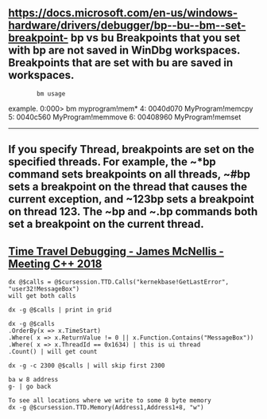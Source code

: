 
https://docs.microsoft.com/en-us/windows-hardware/drivers/debugger/bp--bu--bm--set-breakpoint-
	bp vs bu
Breakpoints that you set with bp are not saved in WinDbg workspaces.
Breakpoints that are set with bu are saved in workspaces.
---------------------------------
			bm usage

example.
	0:000> bm myprogram!mem* 
	4: 0040d070 MyProgram!memcpy
	5: 0040c560 MyProgram!memmove
	6: 00408960 MyProgram!memset

----------------------------------------------
If you specify Thread, breakpoints are set on the specified threads.
For example, the ~*bp command sets breakpoints on all threads,
~#bp sets a breakpoint on the thread that causes the current exception,
and ~123bp sets a breakpoint on thread 123.
The ~bp and ~.bp commands both set a breakpoint on the current thread.
----------------------------------------------

## [Time Travel Debugging - James McNellis - Meeting C++ 2018](https://www.youtube.com/watch?v=MyVQnP-U_ho)
```
dx @$calls = @$cursession.TTD.Calls("kernekbase!GetLastError", "user32!MessageBox")
will get both calls

dx -g @$calls | print in grid

dx -g @$calls
.OrderBy(x => x.TimeStart)
.Where( x => x.ReturnValue != 0 || x.Function.Contains("MessageBox"))
.Where( x => x.ThreadId == 0x1634) | this is ui thread
.Count() | will get count

dx -g -c 2300 @$calls | will skip first 2300

ba w 8 address
g- | go back

To see all locations where we write to some 8 byte memory
dx -g @$cursession.TTD.Memory(Address1,Address1+8, "w")

```